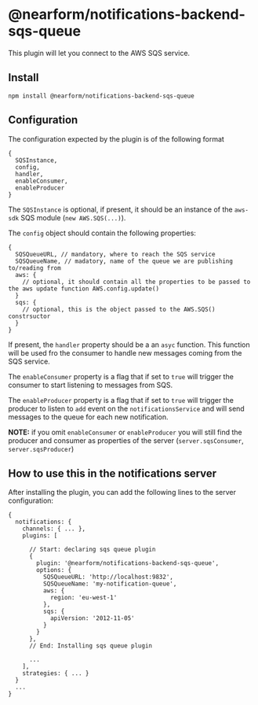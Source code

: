 # @nearform/notifications-backend-sqs-queue

This plugin will let you connect to the AWS SQS service.

## Install

```
npm install @nearform/notifications-backend-sqs-queue
```

## Configuration

The configuration expected by the plugin is of the following format

```
{
  SQSInstance,
  config,
  handler,
  enableConsumer,
  enableProducer
}
```

The `SQSInstance` is optional, if present, it should be an instance of the `aws-sdk` SQS module (`new AWS.SQS(...)`).

The `config` object should contain the following properties:

```
{
  SQSQueueURL, // mandatory, where to reach the SQS service
  SQSQueueName, // madatory, name of the queue we are publishing to/reading from
  aws: {
    // optional, it should contain all the properties to be passed to the aws update function AWS.config.update()
  }
  sqs: {
    // optional, this is the object passed to the AWS.SQS() constrsuctor
  }
}
```

If present, the `handler` property should be a an `asyc` function. This function will be used fro the consumer to handle new messages coming from the SQS service.

The `enableConsumer` property is a flag that if set to `true` will trigger the consumer to start listening to messages from SQS.

The `enableProducer` property is a flag that if set to `true` will trigger the producer to listen to `add` event on the `notificationsService` and will send messages to the queue for each new notification.

**NOTE:** if you omit `enableConsumer` or `enableProducer` you will still find the producer and consumer as properties of the server (`server.sqsConsumer`, `server.sqsProducer`)

## How to use this in the notifications server

After installing the plugin, you can add the following lines to the server configuration:

```
{
  notifications: {
    channels: { ... },
    plugins: [

      // Start: declaring sqs queue plugin
      {
        plugin: '@nearform/notifications-backend-sqs-queue',
        options: {
          SQSQueueURL: 'http://localhost:9832',
          SQSQueueName: 'my-notification-queue',
          aws: {
            region: 'eu-west-1'
          },
          sqs: {
            apiVersion: '2012-11-05'
          }
        }
      },
      // End: Installing sqs queue plugin

      ...
    ],
    strategies: { ... }
  }
  ...
}
```